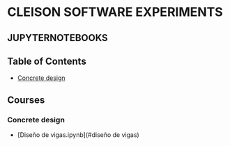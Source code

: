 # CLEISON SOFTWARE EXPERIMENTS
**JUPYTERNOTEBOOKS**
------------------------------
Table of Contents
------------------------------

- [Concrete design](#concrete-design)

Courses
------------------------------

### Concrete design 

- [Diseño de vigas.ipynb](#diseño de vigas)
